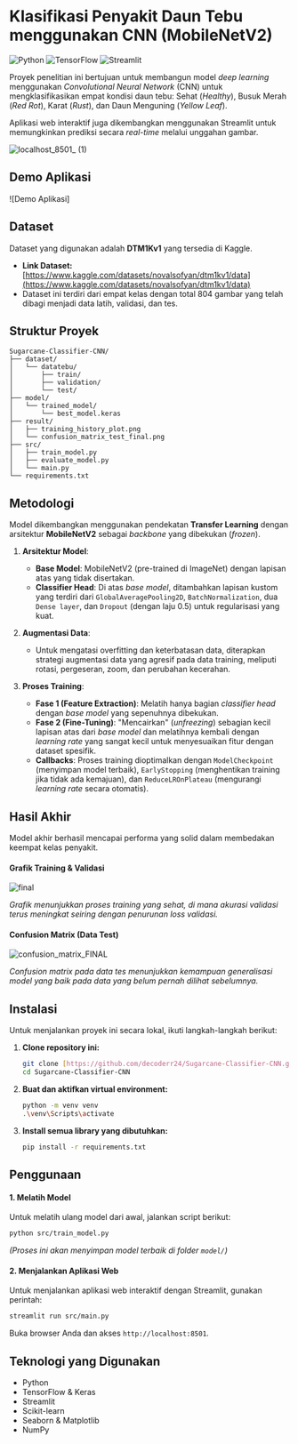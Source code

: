 ﻿# Klasifikasi Penyakit Daun Tebu menggunakan CNN (MobileNetV2)

![Python](https://img.shields.io/badge/Python-3.9%2B-blue.svg)
![TensorFlow](https://img.shields.io/badge/TensorFlow-2.16-orange.svg)
![Streamlit](https://img.shields.io/badge/Streamlit-1.36-red.svg)

Proyek penelitian ini bertujuan untuk membangun model *deep learning* menggunakan *Convolutional Neural Network* (CNN) untuk mengklasifikasikan empat kondisi daun tebu: Sehat (*Healthy*), Busuk Merah (*Red Rot*), Karat (*Rust*), dan Daun Menguning (*Yellow Leaf*).

Aplikasi web interaktif juga dikembangkan menggunakan Streamlit untuk memungkinkan prediksi secara *real-time* melalui unggahan gambar.

![localhost_8501_ (1)](https://github.com/user-attachments/assets/8b165b32-abcc-4984-b588-5e6304a440d3)

## Demo Aplikasi
![Demo Aplikasi]

## Dataset
Dataset yang digunakan adalah **DTM1Kv1** yang tersedia di Kaggle.
* **Link Dataset:** [https://www.kaggle.com/datasets/novalsofyan/dtm1kv1/data](https://www.kaggle.com/datasets/novalsofyan/dtm1kv1/data)
* Dataset ini terdiri dari empat kelas dengan total 804 gambar yang telah dibagi menjadi data latih, validasi, dan tes.

## Struktur Proyek
```
Sugarcane-Classifier-CNN/
├── dataset/
│   └── datatebu/
│       ├── train/
│       ├── validation/
│       └── test/
├── model/
│   └── trained_model/
│       └── best_model.keras
├── result/
│   ├── training_history_plot.png
│   └── confusion_matrix_test_final.png
├── src/
│   ├── train_model.py
│   ├── evaluate_model.py
│   └── main.py
└── requirements.txt
```

## Metodologi
Model dikembangkan menggunakan pendekatan **Transfer Learning** dengan arsitektur **MobileNetV2** sebagai *backbone* yang dibekukan (*frozen*).

1.  **Arsitektur Model**:
    * **Base Model**: MobileNetV2 (pre-trained di ImageNet) dengan lapisan atas yang tidak disertakan.
    * **Classifier Head**: Di atas *base model*, ditambahkan lapisan kustom yang terdiri dari `GlobalAveragePooling2D`, `BatchNormalization`, dua `Dense layer`, dan `Dropout` (dengan laju 0.5) untuk regularisasi yang kuat.

2.  **Augmentasi Data**:
    * Untuk mengatasi overfitting dan keterbatasan data, diterapkan strategi augmentasi data yang agresif pada data training, meliputi rotasi, pergeseran, zoom, dan perubahan kecerahan.

3.  **Proses Training**:
    * **Fase 1 (Feature Extraction)**: Melatih hanya bagian *classifier head* dengan *base model* yang sepenuhnya dibekukan.
    * **Fase 2 (Fine-Tuning)**: "Mencairkan" (*unfreezing*) sebagian kecil lapisan atas dari *base model* dan melatihnya kembali dengan *learning rate* yang sangat kecil untuk menyesuaikan fitur dengan dataset spesifik.
    * **Callbacks**: Proses training dioptimalkan dengan `ModelCheckpoint` (menyimpan model terbaik), `EarlyStopping` (menghentikan training jika tidak ada kemajuan), dan `ReduceLROnPlateau` (mengurangi *learning rate* secara otomatis).

## Hasil Akhir
Model akhir berhasil mencapai performa yang solid dalam membedakan keempat kelas penyakit.

#### Grafik Training & Validasi
![final](https://github.com/user-attachments/assets/8136d9c5-9ba1-4ac7-87cf-72e890315088)

*Grafik menunjukkan proses training yang sehat, di mana akurasi validasi terus meningkat seiring dengan penurunan loss validasi.*

#### Confusion Matrix (Data Test)
![confusion_matrix_FINAL](https://github.com/user-attachments/assets/05800923-9604-456c-8e00-f48021dd82ce)

*Confusion matrix pada data tes menunjukkan kemampuan generalisasi model yang baik pada data yang belum pernah dilihat sebelumnya.*

## Instalasi
Untuk menjalankan proyek ini secara lokal, ikuti langkah-langkah berikut:

1.  **Clone repository ini:**
    ```bash
    git clone [https://github.com/decoderr24/Sugarcane-Classifier-CNN.git](https://github.com/decoderr24/Sugarcane-Classifier-CNN.git)
    cd Sugarcane-Classifier-CNN
    ```

2.  **Buat dan aktifkan virtual environment:**
    ```bash
    python -m venv venv
    .\venv\Scripts\activate
    ```

3.  **Install semua library yang dibutuhkan:**
    ```bash
    pip install -r requirements.txt
    ```

## Penggunaan

#### 1. Melatih Model
Untuk melatih ulang model dari awal, jalankan script berikut:
```bash
python src/train_model.py
```
*(Proses ini akan menyimpan model terbaik di folder `model/`)*

#### 2. Menjalankan Aplikasi Web
Untuk menjalankan aplikasi web interaktif dengan Streamlit, gunakan perintah:
```bash
streamlit run src/main.py
```
Buka browser Anda dan akses `http://localhost:8501`.

## Teknologi yang Digunakan
* Python
* TensorFlow & Keras
* Streamlit
* Scikit-learn
* Seaborn & Matplotlib
* NumPy
